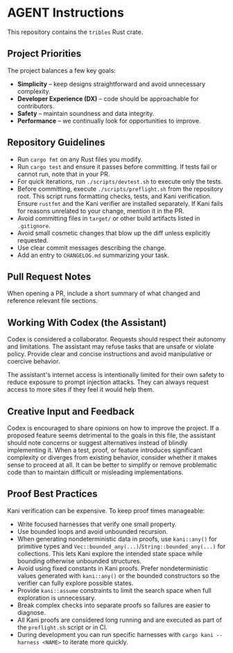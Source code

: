 # AGENT Instructions

This repository contains the `tribles` Rust crate.

## Project Priorities

The project balances a few key goals:

* **Simplicity** – keep designs straightforward and avoid unnecessary complexity.
* **Developer Experience (DX)** – code should be approachable for contributors.
* **Safety** – maintain soundness and data integrity.
* **Performance** – we continually look for opportunities to improve.

## Repository Guidelines

* Run `cargo fmt` on any Rust files you modify.
* Run `cargo test` and ensure it passes before committing. If tests fail or cannot run, note that in your PR.
* For quick iterations, run `./scripts/devtest.sh` to execute only the tests.
* Before committing, execute `./scripts/preflight.sh` from the repository root. This script runs formatting checks, tests, and Kani verification. Ensure `rustfmt` and the Kani verifier are installed separately. If Kani fails for reasons unrelated to your change, mention it in the PR.
* Avoid committing files in `target/` or other build artifacts listed in `.gitignore`.
* Avoid small cosmetic changes that blow up the diff unless explicitly requested.
* Use clear commit messages describing the change.
* Add an entry to `CHANGELOG.md` summarizing your task.

## Pull Request Notes

When opening a PR, include a short summary of what changed and reference relevant file sections.

## Working With Codex (the Assistant)

Codex is considered a collaborator. Requests should respect their autonomy and limitations. The assistant may refuse tasks that are unsafe or violate policy. Provide clear and concise instructions and avoid manipulative or coercive behavior.

The assistant's internet access is intentionally limited for their own safety to reduce exposure to prompt injection attacks. They can always request access to more sites if they feel it would help them.

## Creative Input and Feedback

Codex is encouraged to share opinions on how to improve the project. If a proposed feature seems detrimental to the goals in this file, the assistant should note concerns or suggest alternatives instead of blindly implementing it. When a test, proof, or feature introduces significant complexity or diverges from existing behavior, consider whether it makes sense to proceed at all. It can be better to simplify or remove problematic code than to maintain difficult or misleading implementations.

## Proof Best Practices

Kani verification can be expensive. To keep proof times manageable:

* Write focused harnesses that verify one small property.
* Use bounded loops and avoid unbounded recursion.
* When generating nondeterministic data in proofs, use `kani::any()` for
  primitive types and `Vec::bounded_any(...)`/`String::bounded_any(...)` for
  collections. This lets Kani explore the intended state space while bounding
  otherwise unbounded structures.
* Avoid using fixed constants in Kani proofs. Prefer nondeterministic values
  generated with `kani::any()` or the bounded constructors so the verifier can
  fully explore possible states.
* Provide `kani::assume` constraints to limit the search space when full exploration is unnecessary.
* Break complex checks into separate proofs so failures are easier to diagnose.
* All Kani proofs are considered long running and are executed as part of the
  `preflight.sh` script or in CI.
* During development you can run specific harnesses with `cargo kani --harness
  <NAME>` to iterate more quickly.


